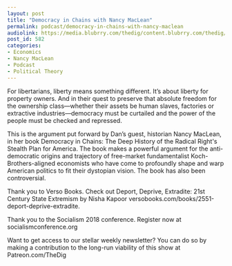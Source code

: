 ```yaml
---
layout: post
title: "Democracy in Chains with Nancy MacLean"
permalink: podcast/democracy-in-chains-with-nancy-maclean
audiolink: https://media.blubrry.com/thedig/content.blubrry.com/thedig/The_Dig_-_EP_118_-_MacLean.mp3
post_id: 582
categories: 
- Economics
- Nancy MacLean
- Podcast
- Political Theory
---
```


For libertarians, liberty means something different. It’s about liberty for property owners. And in their quest to preserve that absolute freedom for the ownership class—whether their assets be human slaves, factories or extractive industries—democracy must be curtailed and the power of the people must be checked and repressed.

This is the argument put forward by Dan’s guest, historian Nancy MacLean, in her book Democracy in Chains: The Deep History of the Radical Right's Stealth Plan for America. The book makes a powerful argument for the anti-democratic origins and trajectory of free-market fundamentalist Koch-Brothers-aligned economists who have come to profoundly shape and warp American politics to fit their dystopian vision. The book has also been controversial.

Thank you to Verso Books. Check out Deport, Deprive, Extradite: 21st Century State Extremism by Nisha Kapoor versobooks.com/books/2551-deport-deprive-extradite.

Thank you to the Socialism 2018 conference. Register now at socialismconference.org

Want to get access to our stellar weekly newsletter? You can do so by making a contribution to the long-run viability of this show at Patreon.com/TheDig